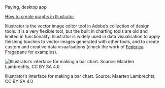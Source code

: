 Paying, desktop app

[How to create graphs in Illustrator](https://helpx.adobe.com/illustrator/using/graphs.html)

Illustrator is the vector image editor tool in Adobe’s collection of design tools. It is a very flexible tool, but the built in charting tools are old and limited in functionality. Illustrator is widely used in data visualisation to apply finishing touches to vector images generated with other tools, and to create custom and creative data visualisations (check the work of [Federica Fragapane](https://www.behance.net/FedericaFragapane) for examples).

![Illustrator’s interface for making a bar chart. Source: Maarten Lambrechts, CC BY SA 4.0](Data%20visualisation%20design%20in%20practice%202%20tools%20208f06b06b0f4b21ad8ecf3047f02ce0/illustrator-chart-tool.png)

Illustrator’s interface for making a bar chart. Source: Maarten Lambrechts, CC BY SA 4.0